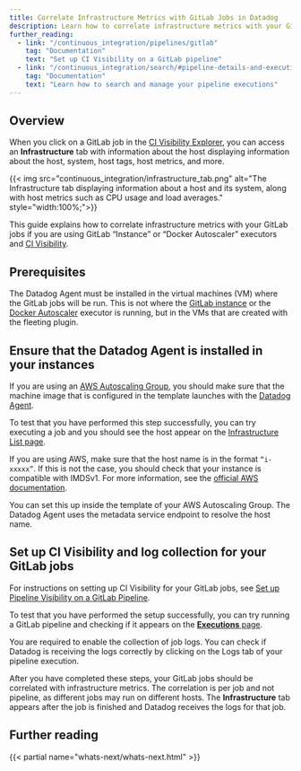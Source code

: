 ```yaml
---
title: Correlate Infrastructure Metrics with GitLab Jobs in Datadog
description: Learn how to correlate infrastructure metrics with your GitLab Autoscale job executions.
further_reading:
  - link: "/continuous_integration/pipelines/gitlab"
    tag: "Documentation"
    text: "Set up CI Visibility on a GitLab pipeline"
  - link: "/continuous_integration/search/#pipeline-details-and-executions"
    tag: "Documentation"
    text: "Learn how to search and manage your pipeline executions"
---
```


## Overview

When you click on a GitLab job in the [CI Visibility Explorer][9], you can access an **Infrastructure** tab with information about the host displaying information about the host, system, host tags, host metrics, and more. 

{{< img src="continuous_integration/infrastructure_tab.png" alt="The Infrastructure tab displaying information about a host and its system, along with host metrics such as CPU usage and load averages." style="width:100%;">}}

This guide explains how to correlate infrastructure metrics with your GitLab jobs if you are using GitLab “Instance” or “Docker Autoscaler” executors and [CI Visibility][1]. 

## Prerequisites

The Datadog Agent must be installed in the virtual machines (VM) where the GitLab jobs will be run. This is not where the [GitLab instance][2] or the [Docker Autoscaler][3] executor is running, but in the VMs that are created with the fleeting plugin.

## Ensure that the Datadog Agent is installed in your instances

If you are using an [AWS Autoscaling Group][4], you should make sure that the machine image that is configured in the template launches with the [Datadog Agent][5]. 

To test that you have performed this step successfully, you can try executing a job and you should see the host appear on the [Infrastructure List page][6].

If you are using AWS, make sure that the host name is in the format `“i-xxxxx”`. If this is not the case, you should check that your instance is compatible with IMDSv1. For more information, see the [official AWS documentation][7]. 

You can set this up inside the template of your AWS Autoscaling Group. The Datadog Agent uses the metadata service endpoint to resolve the host name.

## Set up CI Visibility and log collection for your GitLab jobs

For instructions on setting up CI Visibility for your GitLab jobs, see [Set up Pipeline Visibility on a GitLab Pipeline][1]. 

To test that you have performed the setup successfully, you can try running a GitLab pipeline and checking if it appears on the [**Executions** page][8].

You are required to enable the collection of job logs. You can check if Datadog is receiving the logs correctly by clicking on the Logs tab of your pipeline execution.

After you have completed these steps, your GitLab jobs should be correlated with infrastructure metrics. The correlation is per job and not pipeline, as different jobs may run on different hosts. The **Infrastructure** tab appears after the job is finished and Datadog receives the logs for that job. 

## Further reading

{{< partial name="whats-next/whats-next.html" >}}

[1]: /continuous_integration/pipelines/gitlab
[2]: https://docs.gitlab.com/runner/executors/instance.html
[3]: https://docs.gitlab.com/runner/executors/docker_autoscaler.html
[4]: https://docs.aws.amazon.com/autoscaling/ec2/userguide/auto-scaling-groups.html
[5]: /agent/
[6]: https://app.datadoghq.com/infrastructure
[7]: https://docs.aws.amazon.com/AWSEC2/latest/UserGuide/configuring-instance-metadata-service.html
[8]: https://app.datadoghq.com/ci/pipeline-executions
[9]: /continuous_integration/explorer/?tab=pipelineexecutions